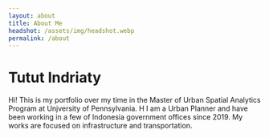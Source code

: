 ```yaml
---
layout: about
title: About Me
headshot: /assets/img/headshot.webp
permalink: /about
---
```


# Tutut Indriaty

Hi! This is my portfolio over my time in the Master of Urban Spatial Analytics Program at Unjversity of Pennsylvania. H
I am a Urban Planner and have been working in a few of Indonesia government offices since 2019. My works are focused on infrastructure and transportation.
